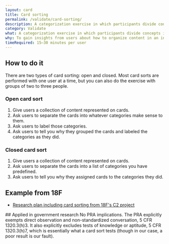 ```yaml
---
layout: card
title: Card sorting
permalink: /validate/card-sorting/
description: A categorization exercise in which participants divide concepts into different groups based on their
category: Validate
what: A categorization exercise in which participants divide concepts into different groups based on their understanding of those concepts.
why: To gain insights from users about how to organize content in an intuitive way.
timeRequired: 15–30 minutes per user
---
```


## How to do it

There are two types of card sorting: open and closed. Most card sorts are performed with one user at a time, but you can also do the exercise with groups of two to three people.

### Open card sort
1. Give users a collection of content represented on cards.
2. Ask users to separate the cards into whatever categories make sense to them.
3. Ask users to label those categories.
4. Ask users to tell you why they grouped the cards and labeled the categories as they did.

### Closed card sort
1. Give users a collection of content represented on cards.
2. Ask users to separate the cards into a list of categories you have predefined.
3. Ask users to tell you why they assigned cards to the categories they did.

<section class="method--section method--section--18f-example" markdown="1" >

## Example from 18F

- [Research plan including card sorting from 18F's C2 project](https://github.com/18F/C2/wiki/Sprint-5:-Interaction-model-June-2016)
</section>

<section class="method--section method--section--government-considerations" markdown="1" >
## Applied in government research
No PRA implications. The PRA explicitly exempts direct observation and non-standardized conversation, 5 CFR 1320.3(h)3. It also explicitly excludes tests of knowledge or aptitude, 5 CFR 1320.3(h)7, which is essentially what a card sort tests (though in our case, a poor result is our fault).
</section>
